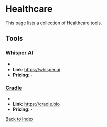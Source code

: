 # Healthcare

This page lists a collection of Healthcare tools.

## Tools

### [Whisper AI](https://whisper.ai)
-
- **Link**: https://whisper.ai
- **Pricing**: -

### [Cradle](https://cradle.bio)
-
- **Link**: https://cradle.bio
- **Pricing**: -


[Back to Index](././README.MD)